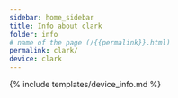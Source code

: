 ```yaml
---
sidebar: home_sidebar
title: Info about clark
folder: info
# name of the page (/{{permalink}}.html)
permalink: clark/
device: clark
---
```

{% include templates/device_info.md %}
